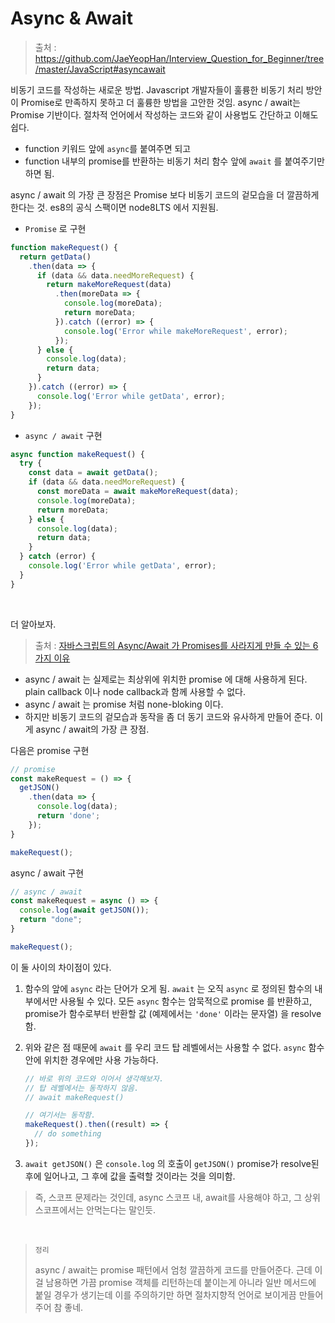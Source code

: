 # Async & Await

> 출처  : https://github.com/JaeYeopHan/Interview_Question_for_Beginner/tree/master/JavaScript#asyncawait

비동기 코드를 작성하는 새로운 방법. Javascript 개발자들이 훌륭한 비동기 처리 방안이 Promise로 만족하지 못하고 더 훌륭한 방법을 고안한 것임. async / await는 Promise 기반이다. 절차적 언어에서 작성하는 코드와 같이 사용법도 간단하고 이해도 쉽다. 

- function 키워드 앞에 `async`를 붙여주면 되고 
- function 내부의 promise를 반환하는 비동기 처리 함수 앞에 `await` 를 붙여주기만 하면 됨.

async / await 의 가장 큰 장점은 Promise 보다 비동기 코드의 겉모습을 더 깔끔하게 한다는 것. es8의 공식 스팩이면 node8LTS 에서 지원됨.

- `Promise` 로 구현

```javascript
function makeRequest() {
  return getData()
    .then(data => {
      if (data && data.needMoreRequest) {
        return makeMoreRequest(data)
          .then(moreData => {
            console.log(moreData);
            return moreData;
          }).catch ((error) => {
            console.log('Error while makeMoreRequest', error);
          });
      } else {
        console.log(data);
        return data;
      }
    }).catch ((error) => {
      console.log('Error while getData', error);
    });
}
```

- `async / await` 구현

```javascript
async function makeRequest() {
  try {
    const data = await getData();
    if (data && data.needMoreRequest) {
      const moreData = await makeMoreRequest(data);
      console.log(moreData);
      return moreData;
    } else {
      console.log(data);
      return data;
    }
  } catch (error) {
    console.log('Error while getData', error);
  }
}
```

<br/>

더 알아보자.

> 출처 : [자바스크립트의 Async/Await 가 Promises를 사라지게 만들 수 있는 6가지 이유](https://medium.com/@constell99/%EC%9E%90%EB%B0%94%EC%8A%A4%ED%81%AC%EB%A6%BD%ED%8A%B8%EC%9D%98-async-await-%EA%B0%80-promises%EB%A5%BC-%EC%82%AC%EB%9D%BC%EC%A7%80%EA%B2%8C-%EB%A7%8C%EB%93%A4-%EC%88%98-%EC%9E%88%EB%8A%94-6%EA%B0%80%EC%A7%80-%EC%9D%B4%EC%9C%A0-c5fe0add656c)

- async / await 는 실제로는 최상위에 위치한 promise 에 대해 사용하게 된다. plain callback 이나 node callback과 함께 사용할 수 없다.
- async / await 는 promise 처럼 none-bloking 이다.
- 하지만 비동기 코드의 겉모습과 동작을 좀 더 동기 코드와 유사하게 만들어 준다. 이게 async / await의 가장 큰 장점.

다음은 promise 구현

```javascript
// promise
const makeRequest = () => {
  getJSON()
    .then(data => {
      console.log(data);
      return 'done';
    });
}

makeRequest();
```

async / await 구현

```javascript
// async / await
const makeRequest = async () => {
  console.log(await getJSON());
  return "done";
}

makeRequest();
```

이 둘 사이의 차이점이 있다.

1. 함수의 앞에 `async` 라는 단어가 오게 됨. `await` 는 오직 `async` 로 정의된 함수의 내부에서만 사용될 수 있다. 모든 `async` 함수는 암묵적으로 promise 를 반환하고, promise가 함수로부터 반환할 값 (예제에서는 `'done'` 이라는 문자열) 을 resolve 함.

2. 위와 같은 점 때문에 `await` 를 우리 코드 탑 레벨에서는 사용할 수 없다. `async` 함수 안에 위치한 경우에만 사용 가능하다.

   ```javascript
   // 바로 위의 코드와 이어서 생각해보자.
   // 탑 레벨에서는 동작하지 않음.
   // await makeRequest()
   
   // 여기서는 동작함.
   makeRequest().then((result) => {
     // do something
   });
   ```

3. `await getJSON()` 은 `console.log` 의 호출이 `getJSON()` promise가 resolve된 후에 일어나고, 그 후에 값을 출력할 것이라는 것을 의미함.

> 즉, 스코프 문제라는 것인데, async 스코프 내, await를 사용해야 하고, 그 상위 스코프에서는 안먹는다는 말인듯.

<br/>

>`정리`
>
>async / await는 promise 패턴에서 엄청 깔끔하게 코드를 만들어준다. 근데 이걸 남용하면 가끔 promise 객체를 리턴하는데 붙이는게 아니라 일반 메서드에 붙일 경우가 생기는데 이를 주의하기만 하면 절차지향적 언어로 보이게끔 만들어주어 참 좋네.
